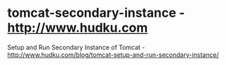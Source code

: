 tomcat-secondary-instance - http://www.hudku.com
=========================

Setup and Run Secondary Instance of Tomcat - http://www.hudku.com/blog/tomcat-setup-and-run-secondary-instance/
